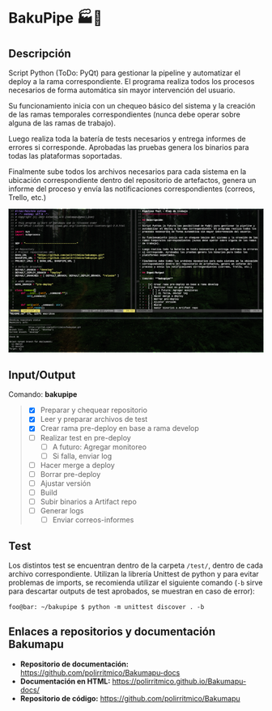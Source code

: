 BakuPipe :factory::calling:
===========================

## Descripción

Script Python (ToDo: PyQt) para gestionar la pipeline y automatizar el deploy a
la rama correspondiente. El programa realiza todos los procesos necesarios de
forma automática sin mayor intervención del usuario.

Su funcionamiento inicia con un chequeo básico del sistema y la creación de las
ramas temporales correspondientes (nunca debe operar sobre alguna de las ramas
de trabajo).

Luego realiza toda la batería de tests necesarios y entrega informes de errores
si corresponde. Aprobadas las pruebas genera los binarios para todas las
plataformas soportadas.

Finalmente sube todos los archivos necesarios para cada sistema en la ubicación
correspondiente dentro del repositorio de artefactos, genera un informe del
proceso y envía las notificaciones correspondientes (correos, Trello, etc.)

![sceenshot](docs/screenshot.png)

## Input/Output

Comando: **bakupipe**

> - [x] Preparar y chequear repositorio
> - [x] Leer y preparar archivos de test
> - [x] Crear rama pre-deploy en base a rama develop
> - [ ] Realizar test en pre-deploy
>    - [ ] A futuro: Agregar monitoreo
>    - [ ] Si falla, enviar log
> - [ ] Hacer merge a deploy
> - [ ] Borrar pre-deploy
> - [ ] Ajustar versión
> - [ ] Build
> - [ ] Subir binarios a Artifact repo
> - [ ] Generar logs
>    - [ ] Enviar correos-informes

## Test

Los distintos test se encuentran dentro de la carpeta `/test/`, dentro de cada
archivo correspondiente. Utilizan la librería Unittest de python y para evitar
problemas de imports, se recomienda utilizar el siguiente comando (`-b` sirve
para descartar outputs de test aprobados, se muestran en caso de error):

```console
foo@bar: ~/bakupipe $ python -m unittest discover . -b
```

## Enlaces a repositorios y documentación Bakumapu

* **Repositorio de documentación:** https://github.com/polirritmico/Bakumapu-docs
* **Documentación en HTML:** https://polirritmico.github.io/Bakumapu-docs/
* **Repositorio de código:** https://github.com/polirritmico/Bakumapu

